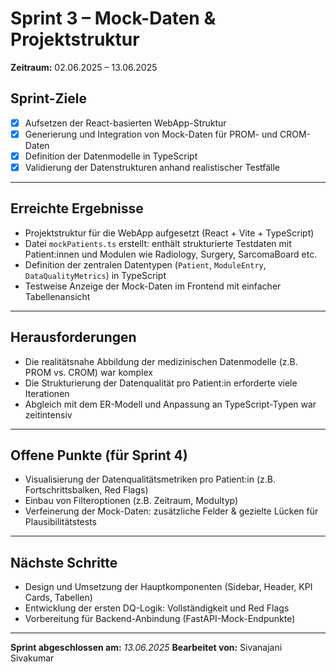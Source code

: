 # Sprint 3 – Mock-Daten & Projektstruktur

**Zeitraum:** 02.06.2025 – 13.06.2025

## Sprint-Ziele

* [x] Aufsetzen der React-basierten WebApp-Struktur
* [x] Generierung und Integration von Mock-Daten für PROM- und CROM-Daten
* [x] Definition der Datenmodelle in TypeScript
* [x] Validierung der Datenstrukturen anhand realistischer Testfälle

---

## Erreichte Ergebnisse

* Projektstruktur für die WebApp aufgesetzt (React + Vite + TypeScript)
* Datei `mockPatients.ts` erstellt: enthält strukturierte Testdaten mit Patient\:innen und Modulen wie Radiology, Surgery, SarcomaBoard etc.
* Definition der zentralen Datentypen (`Patient`, `ModuleEntry`, `DataQualityMetrics`) in TypeScript
* Testweise Anzeige der Mock-Daten im Frontend mit einfacher Tabellenansicht

---

## Herausforderungen

* Die realitätsnahe Abbildung der medizinischen Datenmodelle (z.B. PROM vs. CROM) war komplex
* Die Strukturierung der Datenqualität pro Patient\:in erforderte viele Iterationen
* Abgleich mit dem ER-Modell und Anpassung an TypeScript-Typen war zeitintensiv

---

## Offene Punkte (für Sprint 4)

* Visualisierung der Datenqualitätsmetriken pro Patient\:in (z.B. Fortschrittsbalken, Red Flags)
* Einbau von Filteroptionen (z.B. Zeitraum, Modultyp)
* Verfeinerung der Mock-Daten: zusätzliche Felder & gezielte Lücken für Plausibilitätstests

---

## Nächste Schritte

* Design und Umsetzung der Hauptkomponenten (Sidebar, Header, KPI Cards, Tabellen)
* Entwicklung der ersten DQ-Logik: Vollständigkeit und Red Flags
* Vorbereitung für Backend-Anbindung (FastAPI-Mock-Endpunkte)

---

**Sprint abgeschlossen am:** *13.06.2025*
**Bearbeitet von:** Sivanajani Sivakumar